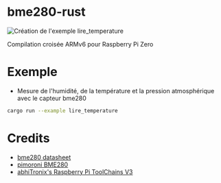 # bme280-rust

![Création de l'exemple lire_temperature](https://github.com/ftmazzone/bme280-rust/actions/workflows/construction/badge.svg)

Compilation croisée ARMv6 pour Raspberry Pi Zero

# Exemple 

- Mesure de l'humidité, de la température et la pression atmosphérique avec le capteur bme280

```bash
cargo run --example lire_temperature
```

# Credits

* [bme280 datasheet](https://www.bosch-sensortec.com/media/boschsensortec/downloads/datasheets/bst-bme280-ds002.pdf)
* [pimoroni BME280](https://github.com/pimoroni/bme280-python)
* [abhiTronix's Raspberry Pi ToolChains V3](https://github.com/abhiTronix/raspberry-pi-cross-compilers)
